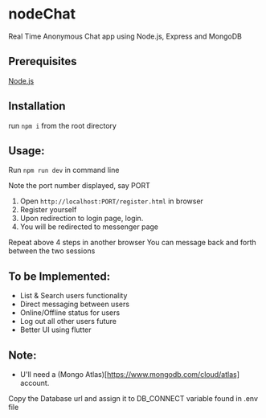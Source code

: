 # nodeChat

Real Time Anonymous Chat app using Node.js, Express and MongoDB

## Prerequisites

[Node.js](https://nodejs.org/en/download/)

## Installation

run `npm i` from the root directory

## Usage:

Run `npm run dev` in command line

Note the port number displayed, say PORT

1. Open `http://localhost:PORT/register.html` in browser
2. Register yourself
3. Upon redirection to login page, login.
4. You will be redirected to messenger page

Repeat above 4 steps in another browser
You can message back and forth between the two sessions

## To be Implemented:

* List & Search users functionality
* Direct messaging between users
* Online/Offline status for users
* Log out all other users future
* Better UI using flutter

## Note:
* U'll need a (Mongo Atlas)[https://www.mongodb.com/cloud/atlas] account.

Copy the Database url and assign it to DB_CONNECT variable found in .env file
